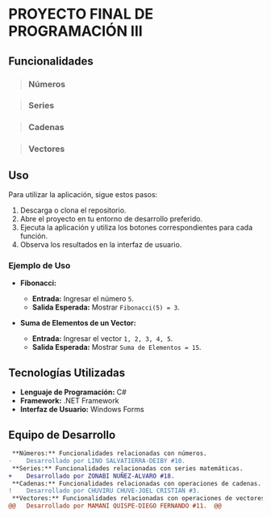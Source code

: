 # PROYECTO FINAL DE PROGRAMACIÓN III

## Funcionalidades

>### Números
 
>### Series
  
>### Cadenas
 
>### Vectores


## Uso

Para utilizar la aplicación, sigue estos pasos:

1. Descarga o clona el repositorio.
2. Abre el proyecto en tu entorno de desarrollo preferido.
3. Ejecuta la aplicación y utiliza los botones correspondientes para cada función.
4. Observa los resultados en la interfaz de usuario.

### Ejemplo de Uso

- **Fibonacci:**
  - **Entrada:** Ingresar el número `5`.
  - **Salida Esperada:** Mostrar `Fibonacci(5) = 3`.

- **Suma de Elementos de un Vector:**
  - **Entrada:** Ingresar el vector `1, 2, 3, 4, 5`.
  - **Salida Esperada:** Mostrar `Suma de Elementos = 15`.

## Tecnologías Utilizadas

- **Lenguaje de Programación:** C#
- **Framework:** .NET Framework
- **Interfaz de Usuario:** Windows Forms

## Equipo de Desarrollo
```diff
 **Números:** Funcionalidades relacionadas con números.
-    Desarrollado por LINO SALVATIERRA-DEIBY #10.
 **Series:** Funcionalidades relacionadas con series matemáticas.
+    Desarrollado por ZONABI NUÑEZ-ALVARO #18.
 **Cadenas:** Funcionalidades relacionadas con operaciones de cadenas.
!    Desarrollado por CHUVIRU CHUVE-JOEL CRISTIAN #3.
 **Vectores:** Funcionalidades relacionadas con operaciones de vectores.
@@   Desarrollado por MAMANI QUISPE-DIEGO FERNANDO #11.  @@
```
 
